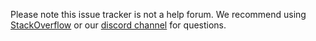 Please note this issue tracker is not a help forum. We recommend using [StackOverflow](https://stackoverflow.com/questions/tagged/jest) or our [discord channel](https://discord.gg/MWRhKCj) for questions.
